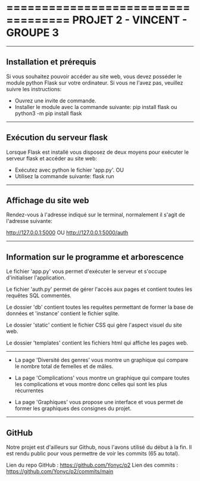 ===================================
 PROJET 2 - VINCENT - GROUPE 3
===================================

-----------------------------------------------------------------
Installation et prérequis
----------------------------------------------------------------

Si vous souhaitez pouvoir accéder au site web, vous devez posséder
le module python Flask sur votre ordinateur. Si vous ne l'avez pas,
veuillez suivre les instructions:

- Ouvrez une invite de commande.
- Installer le module avec la commande suivante: 
pip install flask
ou
python3 -m pip install flask

-----------------------------------------------------------------
Exécution du serveur flask
----------------------------------------------------------------

Lorsque Flask est installé vous disposez de deux moyens pour
exécuter le serveur flask et accéder au site web:

- Exécutez avec python le fichier 'app.py'.
OU
- Utilisez la commande suivante:
flask run

-----------------------------------------------------------------
Affichage du site web
----------------------------------------------------------------

Rendez-vous à l'adresse indiqué sur le terminal, normalement 
il s'agit de l'adresse suivante:

http://127.0.0.1:5000
OU
http://127.0.0.1:5000/auth

-----------------------------------------------------------------
Information sur le programme et arborescence
-----------------------------------------------------------------

Le fichier 'app.py' vous permet d'exécuter le serveur et s'occupe
d'initialiser l'application.

Le fichier 'auth.py' permet de gérer l'accès aux pages et contient
toutes les requêtes SQL commentés.

Le dossier 'db' contient toutes les requêtes permettant de former
la base de données et 'instance' contient le fichier sqlite.

Le dossier 'static' contient le fichier CSS qui gère l'aspect visuel
du site web.

Le dossier 'templates' contient les fichiers html qui affiche les
pages web.

---------------

- La page 'Diversité des genres' vous montre un graphique qui compare 
le nombre total de femelles et de mâles.

- La page 'Complications' vous montre un graphique qui compare
toutes les complications et vous montre donc celles qui sont
les plus récurrentes

- La page 'Graphiques' vous propose une interface et vous permet
de former les graphiques des consignes du projet.

-----------------------------------------------------------------
GitHub
----------------------------------------------------------------

Notre projet est d'ailleurs sur Github, nous l'avons utilisé du début à la fin. Il est rendu public pour vous
permettre de voir les commits (65 au total).

Lien du repo GitHub : https://github.com/Yonyc/p2
Lien des commits : https://github.com/Yonyc/p2/commits/main